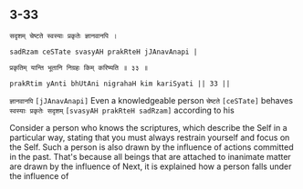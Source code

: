## 3-33


```shloka-sa
सदृशम् चेष्टते स्वस्याः प्रकृतेः ज्ञानवानपि ।
```
```shloka-sa-hk
sadRzam ceSTate svasyAH prakRteH jJAnavAnapi |
```
```shloka-sa
प्रकृतिम् यान्ति भूतानि निग्रहः किम् करिष्यति ॥ ३३ ॥
```
```shloka-sa-hk
prakRtim yAnti bhUtAni nigrahaH kim kariSyati || 33 ||
```

`ज्ञानवानपि` `[jJAnavAnapi]` Even a knowledgeable person `चेष्टते` `[ceSTate]` behaves `स्वस्याः प्रकृतेः सदृशम्` `[svasyAH prakRteH sadRzam]` according to his

Consider a person who knows the scriptures, which describe the Self in a particular way, stating that you must always restrain yourself and focus on the Self. Such a person is also drawn by the influence of actions committed in the past. 
That's because all beings that are attached to inanimate matter are drawn by the influence of 
Next, it is explained how a person falls under the influence of 

